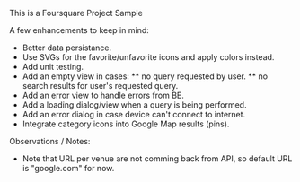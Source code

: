 This is a Foursquare Project Sample

A few enhancements to keep in mind:
* Better data persistance.
* Use SVGs for the favorite/unfavorite icons and apply colors instead.
* Add unit testing.
* Add an empty view in cases:
    ** no query requested by user.
    ** no search results for user's requested query.
* Add an error view to handle errors from BE.
* Add a loading dialog/view when a query is being performed.
* Add an error dialog in case device can't connect to internet.
* Integrate category icons into Google Map results (pins).

Observations / Notes:
* Note that URL per venue are not comming back from API, so default URL is "google.com" for now.

